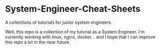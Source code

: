 # System-Engineer-Cheat-Sheets
A collections of tutorials for junior system engineers

Well, this repo is a collection of my tutorial as a System Engineer.
I'm currently working with linux, nginx, docker... and I hope that I can improve this repo a lot in the near future.

